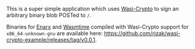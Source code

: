 This is a super simple application which uses [Wasi-Crypto](https://github.com/WebAssembly/wasi-crypto) to sign an arbitrary binary blob POSTed to `/`.

Binaries for [Enarx](https://github.com/enarx/enarx) and [Wasmtime](https://github.com/bytecodealliance/wasmtime) compiled with Wasi-Crypto support for `x86_64-unknown-gnu` are available here: https://github.com/rjzak/wasi-crypto-example/releases/tag/v0.0.1.